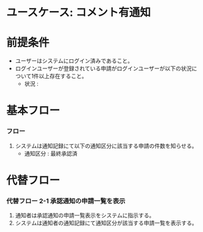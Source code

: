 # ユースケース: コメント有通知

# 前提条件

- ユーザーはシステムにログイン済みであること。
- ログインユーザーが登録されている申請がログインユーザーが以下の状況について1件以上存在すること。
    - 状況 : 

# 基本フロー

### フロー

1. システムは通知記録にて以下の通知区分に該当する申請の件数を知らせる。
    - 通知区分 : 最終承認済

# 代替フロー

### 代替フロー 2-1 承認通知の申請一覧を表示

1. 通知者は承認通知の申請一覧表示をシステムに指示する。
1. システムは通知者の通知記録にて通知区分が該当する申請一覧を表示する。
